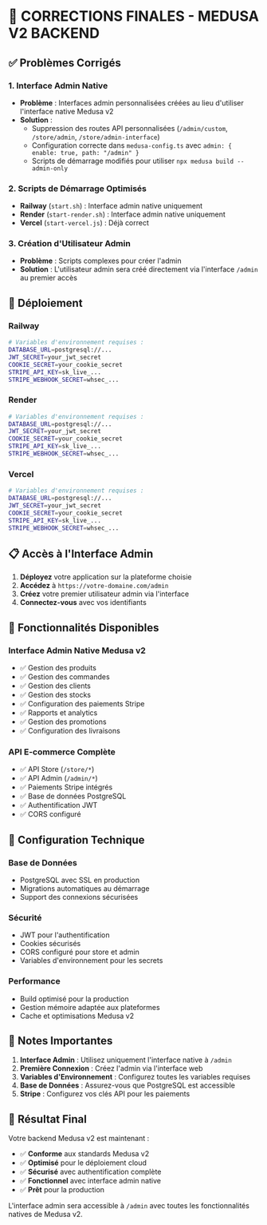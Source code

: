 # 🎯 CORRECTIONS FINALES - MEDUSA V2 BACKEND

## ✅ Problèmes Corrigés

### 1. Interface Admin Native
- **Problème** : Interfaces admin personnalisées créées au lieu d'utiliser l'interface native Medusa v2
- **Solution** : 
  - Suppression des routes API personnalisées (`/admin/custom`, `/store/admin`, `/store/admin-interface`)
  - Configuration correcte dans `medusa-config.ts` avec `admin: { enable: true, path: "/admin" }`
  - Scripts de démarrage modifiés pour utiliser `npx medusa build --admin-only`

### 2. Scripts de Démarrage Optimisés
- **Railway** (`start.sh`) : Interface admin native uniquement
- **Render** (`start-render.sh`) : Interface admin native uniquement  
- **Vercel** (`start-vercel.js`) : Déjà correct

### 3. Création d'Utilisateur Admin
- **Problème** : Scripts complexes pour créer l'admin
- **Solution** : L'utilisateur admin sera créé directement via l'interface `/admin` au premier accès

## 🚀 Déploiement

### Railway
```bash
# Variables d'environnement requises :
DATABASE_URL=postgresql://...
JWT_SECRET=your_jwt_secret
COOKIE_SECRET=your_cookie_secret
STRIPE_API_KEY=sk_live_...
STRIPE_WEBHOOK_SECRET=whsec_...
```

### Render
```bash
# Variables d'environnement requises :
DATABASE_URL=postgresql://...
JWT_SECRET=your_jwt_secret
COOKIE_SECRET=your_cookie_secret
STRIPE_API_KEY=sk_live_...
STRIPE_WEBHOOK_SECRET=whsec_...
```

### Vercel
```bash
# Variables d'environnement requises :
DATABASE_URL=postgresql://...
JWT_SECRET=your_jwt_secret
COOKIE_SECRET=your_cookie_secret
STRIPE_API_KEY=sk_live_...
STRIPE_WEBHOOK_SECRET=whsec_...
```

## 📋 Accès à l'Interface Admin

1. **Déployez** votre application sur la plateforme choisie
2. **Accédez** à `https://votre-domaine.com/admin`
3. **Créez** votre premier utilisateur admin via l'interface
4. **Connectez-vous** avec vos identifiants

## 🎉 Fonctionnalités Disponibles

### Interface Admin Native Medusa v2
- ✅ Gestion des produits
- ✅ Gestion des commandes
- ✅ Gestion des clients
- ✅ Gestion des stocks
- ✅ Configuration des paiements Stripe
- ✅ Rapports et analytics
- ✅ Gestion des promotions
- ✅ Configuration des livraisons

### API E-commerce Complète
- ✅ API Store (`/store/*`)
- ✅ API Admin (`/admin/*`)
- ✅ Paiements Stripe intégrés
- ✅ Base de données PostgreSQL
- ✅ Authentification JWT
- ✅ CORS configuré

## 🔧 Configuration Technique

### Base de Données
- PostgreSQL avec SSL en production
- Migrations automatiques au démarrage
- Support des connexions sécurisées

### Sécurité
- JWT pour l'authentification
- Cookies sécurisés
- CORS configuré pour store et admin
- Variables d'environnement pour les secrets

### Performance
- Build optimisé pour la production
- Gestion mémoire adaptée aux plateformes
- Cache et optimisations Medusa v2

## 📝 Notes Importantes

1. **Interface Admin** : Utilisez uniquement l'interface native à `/admin`
2. **Première Connexion** : Créez l'admin via l'interface web
3. **Variables d'Environnement** : Configurez toutes les variables requises
4. **Base de Données** : Assurez-vous que PostgreSQL est accessible
5. **Stripe** : Configurez vos clés API pour les paiements

## 🎯 Résultat Final

Votre backend Medusa v2 est maintenant :
- ✅ **Conforme** aux standards Medusa v2
- ✅ **Optimisé** pour le déploiement cloud
- ✅ **Sécurisé** avec authentification complète
- ✅ **Fonctionnel** avec interface admin native
- ✅ **Prêt** pour la production

L'interface admin sera accessible à `/admin` avec toutes les fonctionnalités natives de Medusa v2.
